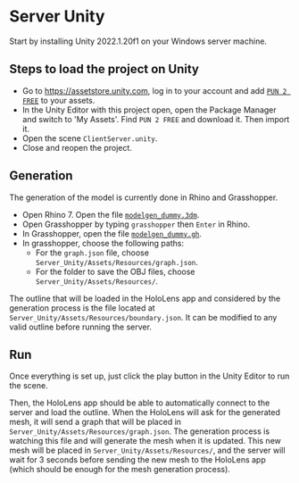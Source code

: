 # Server Unity

Start by installing Unity 2022.1.20f1 on your Windows server machine.

## Steps to load the project on Unity
* Go to https://assetstore.unity.com, log in to your account and add [`PUN 2 FREE`](https://assetstore.unity.com/packages/tools/network/pun-2-free-119922) to your assets.
* In the Unity Editor with this project open, open the Package Manager and switch to 'My Assets'. Find `PUN 2 FREE` and download it. Then import it.
* Open the scene `ClientServer.unity`. 
* Close and reopen the project.

## Generation
The generation of the model is currently done in Rhino and Grasshopper.

* Open Rhino 7. Open the file [`modelgen_dummy.3dm`](../Generation/modelgen_dummy.3dm).
* Open Grasshopper by typing `grasshopper` then `Enter` in Rhino.
* In Grasshopper, open the file [`modelgen_dummy.gh`](../Generation/modelgen_dummy.gh).
* In grasshopper, choose the following paths:
  * For the `graph.json` file, choose `Server_Unity/Assets/Resources/graph.json`.
  * For the folder to save the OBJ files, choose `Server_Unity/Assets/Resources/`.

The outline that will be loaded in the HoloLens app and considered by the generation process is the file located at `Server_Unity/Assets/Resources/boundary.json`. It can be modified to any valid outline before running the server.

## Run

Once everything is set up, just click the play button in the Unity Editor to run the scene.

Then, the HoloLens app should be able to automatically connect to the server and load the outline. When the HoloLens will ask for the generated mesh, it will send a graph that will be placed in `Server_Unity/Assets/Resources/graph.json`. The generation process is watching this file and will generate the mesh when it is updated. This new mesh will be placed in `Server_Unity/Assets/Resources/`, and the server will wait for 3 seconds before sending the new mesh to the HoloLens app (which should be enough for the mesh generation process).